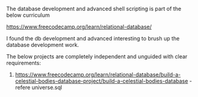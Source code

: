 The database development and advanced shell scripting is part of the below curriculum

https://www.freecodecamp.org/learn/relational-database/

I found the db development and advanced interesting to brush up the database development work.

The below projects are completely independent and unguided with clear requirements:

1. https://www.freecodecamp.org/learn/relational-database/build-a-celestial-bodies-database-project/build-a-celestial-bodies-database - refere universe.sql

